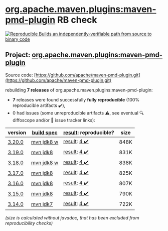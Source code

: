 [org.apache.maven.plugins:maven-pmd-plugin](https://central.sonatype.com/artifact/org.apache.maven.plugins/maven-pmd-plugin/3.20.0/versions) RB check
=======

[![Reproducible Builds](https://reproducible-builds.org/images/logos/rb.svg) an independently-verifiable path from source to binary code](https://reproducible-builds.org/)

## Project: [org.apache.maven.plugins:maven-pmd-plugin](https://central.sonatype.com/artifact/org.apache.maven.plugins/maven-pmd-plugin/3.20.0/versions)

Source code: [https://github.com/apache/maven-pmd-plugin.git](https://github.com/apache/maven-pmd-plugin.git)

rebuilding **7 releases** of org.apache.maven.plugins:maven-pmd-plugin:
- **7** releases were found successfully **fully reproducible** (100% reproducible artifacts :heavy_check_mark:),
- 0 had issues (some unreproducible artifacts :warning:, see eventual :mag: diffoscope and/or :memo: issue tracker links):

| version | [build spec](/BUILDSPEC.md) | [result](https://reproducible-builds.org/docs/jvm/): reproducible? | size |
| -- | --------- | ------ | -- |
| [3.20.0](https://central.sonatype.com/artifact/org.apache.maven.plugins/maven-pmd-plugin/3.20.0/pom) | [mvn jdk8 w](maven-pmd-plugin-3.20.0.buildspec) | [result](maven-pmd-plugin-3.20.0.buildinfo): [4 :heavy_check_mark: ](maven-pmd-plugin-3.20.0.buildcompare) | 848K |
| [3.19.0](https://central.sonatype.com/artifact/org.apache.maven.plugins/maven-pmd-plugin/3.19.0/pom) | [mvn jdk8](maven-pmd-plugin-3.19.0.buildspec) | [result](maven-pmd-plugin-3.19.0.buildinfo): [4 :heavy_check_mark: ](maven-pmd-plugin-3.19.0.buildcompare) | 831K |
| [3.18.0](https://central.sonatype.com/artifact/org.apache.maven.plugins/maven-pmd-plugin/3.18.0/pom) | [mvn jdk8 w](maven-pmd-plugin-3.18.0.buildspec) | [result](maven-pmd-plugin-3.18.0.buildinfo): [4 :heavy_check_mark: ](maven-pmd-plugin-3.18.0.buildcompare) | 838K |
| [3.17.0](https://central.sonatype.com/artifact/org.apache.maven.plugins/maven-pmd-plugin/3.17.0/pom) | [mvn jdk8](maven-pmd-plugin-3.17.0.buildspec) | [result](maven-pmd-plugin-3.17.0.buildinfo): [4 :heavy_check_mark: ](maven-pmd-plugin-3.17.0.buildcompare) | 825K |
| [3.16.0](https://central.sonatype.com/artifact/org.apache.maven.plugins/maven-pmd-plugin/3.16.0/pom) | [mvn jdk8](maven-pmd-plugin-3.16.0.buildspec) | [result](maven-pmd-plugin-3.16.0.buildinfo): [4 :heavy_check_mark: ](maven-pmd-plugin-3.16.0.buildcompare) | 807K |
| [3.15.0](https://central.sonatype.com/artifact/org.apache.maven.plugins/maven-pmd-plugin/3.15.0/pom) | [mvn jdk8](maven-pmd-plugin-3.15.0.buildspec) | [result](maven-pmd-plugin-3.15.0.buildinfo): [4 :heavy_check_mark: ](maven-pmd-plugin-3.15.0.buildcompare) | 790K |
| [3.14.0](https://central.sonatype.com/artifact/org.apache.maven.plugins/maven-pmd-plugin/3.14.0/pom) | [mvn jdk7](maven-pmd-plugin-3.14.0.buildspec) | [result](maven-pmd-plugin-3.14.0.buildinfo): [4 :heavy_check_mark: ](maven-pmd-plugin-3.14.0.buildcompare) | 722K |

<i>(size is calculated without javadoc, that has been excluded from reproducibility checks)</i>
